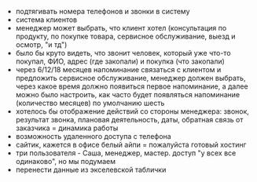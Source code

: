 - подтягивать номера телефонов и звонки в систему
- система клиентов
- менеджер может выбрать, что клиент хотел (консультация по продукту, по покупке товара, сервисное обслуживание, выезд и осмотр, "и тд")
- было бы круто видеть, что звонит человек, который уже что-то покупал, ФИО, адрес (где закопали) и покупка (что закопали)
- через 6/12/18 месяцев напоминание связаться с клиентом и предложить сервисное обслуживание, менеджер должен выбрать, через какое время должно появиться первое напоминание, а далее можно было настроить, как часто будет появляться напоминание (количество месяцев) по умолчанию шесть
- хотелось бы отображение действий со стороны менеджера: звонок, результат звонка, плановая деятельность, даты, обратная связь от заказчика = динамика работы
- возможность удаленного доступа с телефона
- сайтик, кажется в офисе белый айпи = пожалуйста готовый хостинг
- три пользователя - Саша, менеджер, мастер. доступ "у всех все одинаково", но мы подумаем
- перенести данные из экселевской таблички